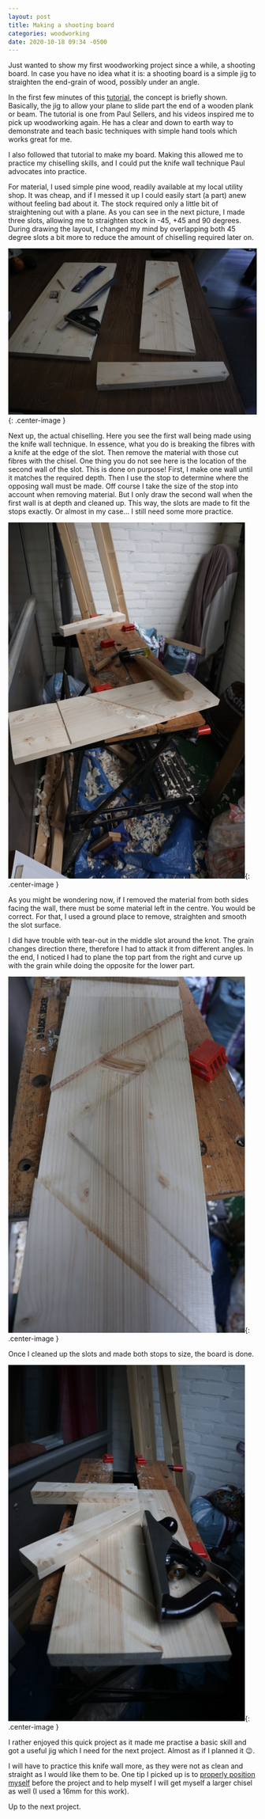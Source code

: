 ```yaml
---
layout: post
title: Making a shooting board
categories: woodworking
date: 2020-10-18 09:34 -0500
---
```

Just wanted to show my first woodworking project since a while, a shooting board. In case you have no idea what it is: a shooting board is a simple jig to straighten the end-grain of wood, possibly under an angle.

<!--more-->

In the first few minutes of this [tutorial](https://youtu.be/-Ypbvcxb-8M), the concept is briefly shown. Basically, the jig to allow your plane to slide part the end of a wooden plank or beam. The tutorial is one from Paul Sellers, and his videos inspired me to pick up woodworking again. He has a clear and down to earth way to demonstrate and teach basic techniques with simple hand tools which works great for me.

I also followed that tutorial to make my board. Making this allowed me to practice my chiselling skills, and I could put the knife wall technique Paul advocates into practice.

For material, I used simple pine wood, readily available at my local utility shop. It was cheap, and if I messed it up I could easily start (a part) anew without feeling bad about it. The stock required only a little bit of straightening out with a plane. As you can see in the next picture, I made three slots, allowing me to straighten stock in -45, +45 and 90 degrees. During drawing the layout, I changed my mind by overlapping both 45 degree slots a bit more to reduce the amount of chiselling required later on.

[![Laying out the slots](/assets/20200911_shooting_board/IMG_1053_thumb.JPG)](/assets/20200911_shooting_board/IMG_1053.JPG){: .center-image }

Next up, the actual chiselling. Here you see the first wall being made using the knife wall technique. In essence, what you do is breaking the fibres with a knife at the edge of the slot. Then remove the material with those cut fibres with the chisel.
One thing you do not see here is the location of the second wall of the slot. This is done on purpose! First, I make one wall until it matches the required depth. Then I use the stop to determine where the opposing wall must be made.
Off course I take the size of the stop into account when removing material. But I only draw the second wall when the first wall is at depth and cleaned up. This way, the slots are made to fit the stops exactly. Or almost in my case… I still need some more practice.

[![Chiseling the slots](/assets/20200911_shooting_board/IMG_1054_thumb.JPG)](/assets/20200911_shooting_board/IMG_1054.JPG){: .center-image }

As you might be wondering now, if I removed the material from both sides facing the wall, there must be some material left in the centre. You would be correct. For that, I used a ground place to remove, straighten and smooth the slot surface.

I did have trouble with tear-out in the middle slot around the knot. The grain changes direction there, therefore I had to attack it from different angles. In the end, I noticed I had to plane the top part from the right and curve up with the grain while doing the opposite for the lower part.

[![Slots](/assets/20200911_shooting_board/IMG_1060_thumb.JPG)](/assets/20200911_shooting_board/IMG_1060.JPG){: .center-image }

Once I cleaned up the slots and made both stops to size, the board is done.

[![The final result](/assets/20200911_shooting_board/IMG_1063_thumb.JPG)](/assets/20200911_shooting_board/IMG_1063.JPG){: .center-image }

I rather enjoyed this quick project as it made me practise a basic skill and got a useful jig which I need for the next project. Almost as if I planned it :wink:.

I will have to practice this knife wall more, as they were not as clean and straight as I would like them to be. One tip I picked up is to [properly position myself](https://youtu.be/Efxgvo36FiY) before the project and to help myself I will get myself a larger chisel as well (I used a 16mm for this work).

Up to the next project.
